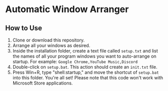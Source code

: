 # Automatic Window Arranger

## How to Use
1. Clone or download this repository.
2. Arrange all your windows as desired.
3. Inside the installation folder, create a text file called `setup.txt` and list the names of all your program windows you want to auto-arrange on startup. For example: `Google Chrome,YouTube Music,Discord`
4. Double-click on `setup.bat`. This action should create an `init.txt` file.
5. Press Win+R, type "shell:startup," and move the shortcut of `setup.bat` into this folder.
You're all set! Please note that this code won't work with Microsoft Store applications.

